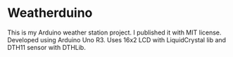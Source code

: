 # Weatherduino
This is my Arduino weather station project. I published it with MIT license.
Developed using Arduino Uno R3. Uses 16x2 LCD with LiquidCrystal lib and DTH11 sensor with DTHLib.
